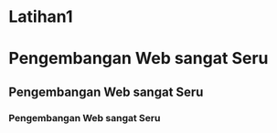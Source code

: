 # Latihan1
<!DOCTYPE html>
<html lang="en">
<head>
    <meta charset="UTF-8">
    <meta name="viewport" content="width=device-width, initial-scale=1.0">
    <title>Document</title>
</head>
<body>
    <h1>Pengembangan Web sangat Seru</h1>
    <h2>Pengembangan Web sangat Seru</h2>
    <h3>Pengembangan Web sangat Seru</h3>
<p>
</p>
</body>
</html>
